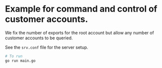 # Example for command and control of customer accounts.

We fix the number of exports for the root account but allow any number of
customer accounts to be queried.

See the `srv.conf` file for the server setup.

```bash
# To run
go run main.go
```
